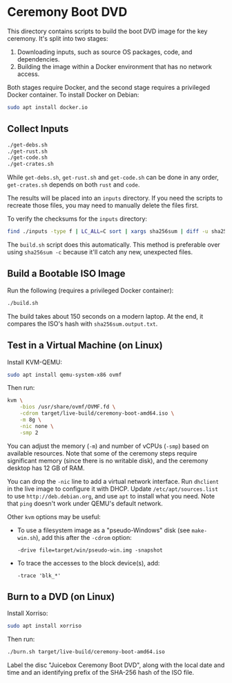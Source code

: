 # Ceremony Boot DVD

This directory contains scripts to build the boot DVD image for the key
ceremony. It's split into two stages:

1. Downloading inputs, such as source OS packages, code, and dependencies.
2. Building the image within a Docker environment that has no network access.

Both stages require Docker, and the second stage requires a privileged Docker
container. To install Docker on Debian:

```sh
sudo apt install docker.io
```

## Collect Inputs

```sh
./get-debs.sh
./get-rust.sh
./get-code.sh
./get-crates.sh
```

While `get-debs.sh`, `get-rust.sh` and `get-code.sh` can be done in any order,
`get-crates.sh` depends on both `rust` and `code`.

The results will be placed into an `inputs` directory. If you need the scripts
to recreate those files, you may need to manually delete the files first.

To verify the checksums for the `inputs` directory:

```sh
find ./inputs -type f | LC_ALL=C sort | xargs sha256sum | diff -u sha256sum.inputs.txt -
```

The `build.sh` script does this automatically. This method is preferable over
using `sha256sum -c` because it'll catch any new, unexpected files.


## Build a Bootable ISO Image

Run the following (requires a privileged Docker container):

```sh
./build.sh
```

The build takes about 150 seconds on a modern laptop. At the end, it compares
the ISO's hash with `sha256sum.output.txt`.

## Test in a Virtual Machine (on Linux)

Install KVM-QEMU:

```sh
sudo apt install qemu-system-x86 ovmf
```

Then run:

```sh
kvm \
    -bios /usr/share/ovmf/OVMF.fd \
    -cdrom target/live-build/ceremony-boot-amd64.iso \
    -m 8g \
    -nic none \
    -smp 2
```

You can adjust the memory (`-m`) and number of vCPUs (`-smp`) based on
available resources. Note that some of the ceremony steps require significant
memory (since there is no writable disk), and the ceremony desktop has 12 GB of
RAM.

You can drop the `-nic` line to add a virtual network interface. Run `dhclient`
in the live image to configure it with DHCP. Update `/etc/apt/sources.list` to
use `http://deb.debian.org`, and use `apt` to install what you need. Note that
`ping` doesn't work under QEMU's default network.

Other `kvm` options may be useful:

- To use a filesystem image as a "pseudo-Windows" disk (see `make-win.sh`), add
  this after the `-cdrom` option:

  ```
  -drive file=target/win/pseudo-win.img -snapshot
  ```

- To trace the accesses to the block device(s), add:

  ```
  -trace 'blk_*'
  ```

## Burn to a DVD (on Linux)

Install Xorriso:

```sh
sudo apt install xorriso
```

Then run:

```sh
./burn.sh target/live-build/ceremony-boot-amd64.iso
```

Label the disc "Juicebox Ceremony Boot DVD", along with the local date and time
and an identifying prefix of the SHA-256 hash of the ISO file.
